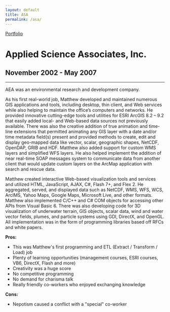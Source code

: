 ```yaml
---
layout: default
title: ASA
permalink: /asa/
---
```

<a class="github-fork-ribbon no-tufte-underline" href="../index.html" title="Portfolio">Portfolio</a>
# Applied Science Associates, Inc.
## November 2002 - May 2007
<hr class="hr-plain">

AEA was an environmental research and development company.

As his first real-world job, Matthew developed and maintained numerous GIS applications and tools, including desktop, thin client, and Web services while also helping to maintain the office’s computers and networks. He provided innovative cutting-edge tools and utilities for ESRI ArcGIS 8.2 – 9.2 that easily added local- and Web-based data sources not previously available. There was also the creative addition of true animation and time-line extensions that permitted animating any GIS layer with a date and/or time metadata field(s) present and provided methods to create, edit and display geo-mapped data like vector, scalar, geographic shapes, NetCDF, OpenDAP, GRIB and HDF. Matthew also added support for custom WMS layers and simplified WFS layers. He also helped implement the addition of near real-time SOAP messages system to communicate data from another client that would update custom layers on the ArcMap application with search and rescue data.

Matthew created interactive Web-based visualization tools and services and utilized HTML, JavaScript, AJAX, C#, Flash 7+, and Flex 2. He aggregated, served, and displayed data such as NetCDF, WMS, WFS, WCS, ArcIMS, Yahoo Maps, Google Maps, Microsoft Live, and other formats. Matthew also implemented C/C++ and C# COM objects for accessing other APIs from Visual Basic 6. There was also developing code for 3D visualization of underwater terrain, GIS objects, scalar data, wind and water vector fields, plumes, and particle systems using GDI, DirectX, and OpenGL. All implementation was in the form of programming libraries based off RFCs and white papers.

**Pros:**
* This was Matthew's first programming and ETL (Extract / Transform / Load) job
* Plenty of learning opportunities (management courses, ESRI courses, VB6, DirectX, Flash and more)
* Creativity was a huge score
* No competitive programming
* No demand for charisma talk
* Really friendly co-workers who enjoyed exchanging knowledge

**Cons:**
* Nepotism caused a conflict with a "special" co-worker